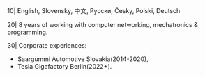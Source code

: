 10| English, Slovensky, 中文, Pусски, Česky, Polski, Deutsch  

20| 8 years of working with computer networking, mechatronics & programming.

30| Corporate experiences: 
* Saargummi Automotive Slovakia(2014-2020), 
* Tesla Gigafactory Berlin(2022+).



